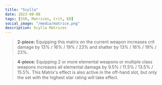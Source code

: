```yaml
---
title: "Scylla"
date: 2023-08-08
tags: [SSR, Matrices, Crit, ED]
social_image: "/media/matrice.png"
description: Scylla Matrices
---
```


> **2-piece:** Equipping this matrix on the current weapon increases crit damage by 13% / 16% / 19% / 23% and shatter by 13% / 16% / 19% / 23%.

> **4-piece:** Equipping 2 or more elemental weapons or multiple class weapons increases all elemental damage by 9.5% / 11.5% / 13.5% / 15.5%. This Matrix's effect is also active in the off-hand slot, but only the set with the highest star rating will take effect.

